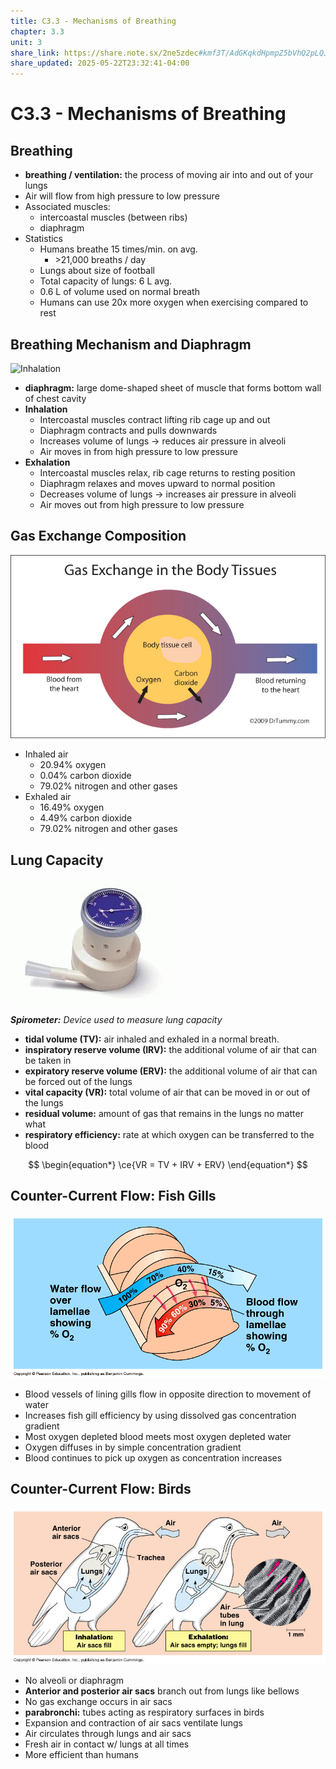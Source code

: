 ```yaml
---
title: C3.3 - Mechanisms of Breathing
chapter: 3.3
unit: 3
share_link: https://share.note.sx/2ne5zdec#kmf3T/AdGKqkdHpmpZ5bVhQ2pLQJNSB4ZZIy3SpbCMY
share_updated: 2025-05-22T23:32:41-04:00
---
```


# C3.3 - Mechanisms of Breathing

## Breathing

- **breathing / ventilation:** the process of moving air into and out of your lungs
- Air will flow from high pressure to low pressure
- Associated muscles:
	- intercoastal muscles (between ribs)
	- diaphragm
- Statistics
	- Humans breathe 15 times/min. on avg.
		- \>21,000 breaths / day
	- Lungs about size of football
	- Total capacity of lungs: 6 L avg.
	- 0.6 L of volume used on normal breath
	- Humans can use 20x more oxygen when exercising compared to rest

## Breathing Mechanism and Diaphragm

![Inhalation](c3.3-breathing-mech.png)

- **diaphragm:** large dome-shaped sheet of muscle that forms bottom wall of chest cavity
- **Inhalation**
	- Intercoastal muscles contract lifting rib cage up and out
	- Diaphragm contracts and pulls downwards
	- Increases volume of lungs &rarr; reduces air pressure in alveoli
	- Air moves in from high pressure to low pressure
- **Exhalation**
	- Intercoastal muscles relax, rib cage returns to resting position
	- Diaphragm relaxes and moves upward to normal position
	- Decreases volume of lungs &rarr; increases air pressure in alveoli
	- Air moves out from high pressure to low pressure

## Gas Exchange Composition

![Gas exchange to body cells](img/c3.3/c3.3-gas-ex-body.png)

- Inhaled air
	- 20.94% oxygen
	- 0.04% carbon dioxide
	- 79.02% nitrogen and other gases
- Exhaled air
	- 16.49% oxygen
	- 4.49% carbon dioxide
	- 79.02% nitrogen and other gases

## Lung Capacity

![Spirometer](img/c3.3/c3.3-spirometer.png)

***Spirometer:*** *Device used to measure lung capacity*

- **tidal volume (TV):** air inhaled and exhaled in a normal breath.
- **inspiratory reserve volume (IRV):** the additional volume of air that can be taken in
- **expiratory reserve volume (ERV):** the additional volume of air that can be forced out of the lungs
- **vital capacity (VR):** total volume of air that can be moved in or out of the lungs
- **residual volume:** amount of gas that remains in the lungs no matter what
- **respiratory efficiency:** rate at which oxygen can be transferred to the blood

$$
\begin{equation*}
\ce{VR = TV + IRV + ERV}
\end{equation*}
$$

## Counter-Current Flow: Fish Gills

![Counter-current flow diagram in fish gills|500](img/c3.3/c3.3-ccf-gills.png)

- Blood vessels of lining gills flow in opposite direction to movement of water
- Increases fish gill efficiency by using dissolved gas concentration gradient
- Most oxygen depleted blood meets most oxygen depleted water
- Oxygen diffuses in by simple concentration gradient
- Blood continues to pick up oxygen as concentration increases

## Counter-Current Flow: Birds

![Counter-current flow diagram in birds](img/c3.3/c3.3-ccf-birds.png)

- No alveoli or diaphragm
- **Anterior and posterior air sacs** branch out from lungs like bellows
- No gas exchange occurs in air sacs
- **parabronchi:** tubes acting as respiratory surfaces in birds
- Expansion and contraction of air sacs ventilate lungs
- Air circulates through lungs and air sacs
- Fresh air in contact w/ lungs at all times
- More efficient than humans